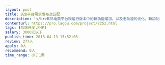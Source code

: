 ```yaml
---                
layout: post       
title: B2B平台需求发布及匹配           
description: '</br>B2B电商平台现运行版本中的新功能增加，以及老功能的优化。新加功能为用户发布需求、需求匹配、服务商针对需求报价回复等。</br>'     
contenturl: https://pro.lagou.com/project/7252.html      
tags: [后端开发,PHP]            
salary: 3000元以下          
publish_time: 2018-04-13 15:52:08         
review: 277人                   
apply: 0人                   
recommend: 0人                   
time_range: 小于1周              
---                 
```

